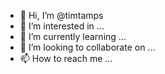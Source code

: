 - 👋 Hi, I’m @timtamps
- 👀 I’m interested in ...
- 🌱 I’m currently learning ...
- 💞️ I’m looking to collaborate on ...
- 📫 How to reach me ...

<!---
timtamps/timtamps is a ✨ special ✨ repository because its `README.md` (this file) appears on your GitHub profile.
You can click the Preview link to take a look at your changes.
--->
